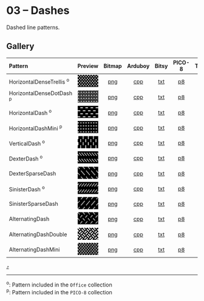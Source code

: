 # 03 – Dashes

Dashed line patterns.

## Gallery

| Pattern | Preview | Bitmap | Arduboy | Bitsy | PICO-8 | Thumby |
| :--- | :---: | :---: | :---: | :---: | :---: | :---: |
| HorizontalDenseTrellis <sup>o</sup>| <img src="../previews/HorizontalDenseTrellis.png" width="64" height="32" alt=""> | [png](png/HorizontalDenseTrellis.png) | [cpp](Dashes.h#L12-L24) | [txt](Dashes.bitsy.txt#L5-L14) | [p𝟪](dashes.p8.lua#L7-L20) | [py](Dashes.thumby.py#L5-L16) |
| HorizontalDenseDotDash <sup>p</sup>| <img src="../previews/HorizontalDenseDotDash.png" width="64" height="32" alt=""> | [png](png/HorizontalDenseDotDash.png) | [cpp](Dashes.h#L26-L38) | [txt](Dashes.bitsy.txt#L16-L25) | [p𝟪](dashes.p8.lua#L22-L35) | [py](Dashes.thumby.py#L18-L29) |
| HorizontalDash <sup>o</sup>| <img src="../previews/HorizontalDash.png" width="64" height="32" alt=""> | [png](png/HorizontalDash.png) | [cpp](Dashes.h#L40-L51) | [txt](Dashes.bitsy.txt#L27-L36) | [p𝟪](dashes.p8.lua#L37-L49) | [py](Dashes.thumby.py#L31-L42) |
| HorizontalDashMini <sup>p</sup>| <img src="../previews/HorizontalDashMini.png" width="64" height="32" alt=""> | [png](png/HorizontalDashMini.png) | [cpp](Dashes.h#L53-L65) | [txt](Dashes.bitsy.txt#L38-L47) | [p𝟪](dashes.p8.lua#L51-L64) | [py](Dashes.thumby.py#L44-L55) |
| VerticalDash <sup>o</sup>| <img src="../previews/VerticalDash.png" width="64" height="32" alt=""> | [png](png/VerticalDash.png) | [cpp](Dashes.h#L67-L78) | [txt](Dashes.bitsy.txt#L49-L58) | [p𝟪](dashes.p8.lua#L66-L78) | [py](Dashes.thumby.py#L57-L68) |
| DexterDash <sup>o</sup>| <img src="../previews/DexterDash.png" width="64" height="32" alt=""> | [png](png/DexterDash.png) | [cpp](Dashes.h#L80-L91) | [txt](Dashes.bitsy.txt#L60-L69) | [p𝟪](dashes.p8.lua#L80-L92) | [py](Dashes.thumby.py#L70-L81) |
| DexterSparseDash | <img src="../previews/DexterSparseDash.png" width="64" height="32" alt=""> | [png](png/DexterSparseDash.png) | [cpp](Dashes.h#L93-L104) | [txt](Dashes.bitsy.txt#L71-L80) | [p𝟪](dashes.p8.lua#L94-L106) | [py](Dashes.thumby.py#L83-L94) |
| SinisterDash <sup>o</sup>| <img src="../previews/SinisterDash.png" width="64" height="32" alt=""> | [png](png/SinisterDash.png) | [cpp](Dashes.h#L106-L117) | [txt](Dashes.bitsy.txt#L82-L91) | [p𝟪](dashes.p8.lua#L108-L120) | [py](Dashes.thumby.py#L96-L107) |
| SinisterSparseDash | <img src="../previews/SinisterSparseDash.png" width="64" height="32" alt=""> | [png](png/SinisterSparseDash.png) | [cpp](Dashes.h#L119-L130) | [txt](Dashes.bitsy.txt#L93-L102) | [p𝟪](dashes.p8.lua#L122-L134) | [py](Dashes.thumby.py#L109-L120) |
| AlternatingDash | <img src="../previews/AlternatingDash.png" width="64" height="32" alt=""> | [png](png/AlternatingDash.png) | [cpp](Dashes.h#L132-L143) | [txt](Dashes.bitsy.txt#L104-L113) | [p𝟪](dashes.p8.lua#L136-L148) | [py](Dashes.thumby.py#L122-L133) |
| AlternatingDashDouble | <img src="../previews/AlternatingDashDouble.png" width="64" height="32" alt=""> | [png](png/AlternatingDashDouble.png) | [cpp](Dashes.h#L145-L156) | [txt](Dashes.bitsy.txt#L115-L124) | [p𝟪](dashes.p8.lua#L150-L162) | [py](Dashes.thumby.py#L135-L146) |
| AlternatingDashMini | <img src="../previews/AlternatingDashMini.png" width="64" height="32" alt=""> | [png](png/AlternatingDashMini.png) | [cpp](Dashes.h#L158-L170) | [txt](Dashes.bitsy.txt#L126-L135) | [p𝟪](dashes.p8.lua#L164-L177) | [py](Dashes.thumby.py#L148-L159) |

[`⤴`](#gallery)

---

<sup>o</sup>: Pattern included in the `Office` collection  
<sup>p</sup>: Pattern included in the `PICO-8` collection 

<br>
